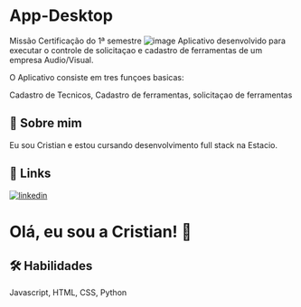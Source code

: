
# App-Desktop
Missão Certificação do 1ª semestre
![image](https://user-images.githubusercontent.com/104402733/196836852-c3d584c4-1e24-4ab3-91c9-ffb8d80ef98c.png)
Aplicativo desenvolvido para executar o controle de solicitaçao e cadastro de ferramentas
de um empresa Audio/Visual.

O Aplicativo consiste em tres funçoes basicas:

Cadastro de Tecnicos, Cadastro de ferramentas, solicitaçao de ferramentas




## 🚀 Sobre mim
Eu sou Cristian e estou cursando desenvolvimento full stack na Estacio.


## 🔗 Links
[![linkedin](https://img.shields.io/badge/linkedin-0A66C2?style=for-the-badge&logo=linkedin&logoColor=white)](https://www.linkedin.com/in/cristian-bevilaqua-6506ba217/)


# Olá, eu sou a Cristian! 👋


## 🛠 Habilidades
Javascript, HTML, CSS, Python
